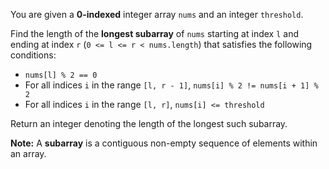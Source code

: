 You are given a **0-indexed** integer array `nums` and an integer `threshold`.

Find the length of the **longest subarray** of `nums` starting at index `l` and ending at index `r` (`0 <= l <= r < nums.length`) that satisfies the following conditions:

- `nums[l] % 2 == 0`
- For all indices `i` in the range `[l, r - 1]`, `nums[i] % 2 != nums[i + 1] % 2`
- For all indices `i` in the range `[l, r]`, `nums[i] <= threshold`

Return an integer denoting the length of the longest such subarray.

**Note:** A **subarray** is a contiguous non-empty sequence of elements within an array.